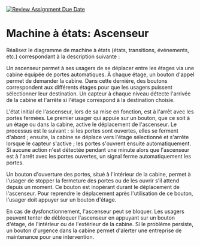 [![Review Assignment Due Date](https://classroom.github.com/assets/deadline-readme-button-24ddc0f5d75046c5622901739e7c5dd533143b0c8e959d652212380cedb1ea36.svg)](https://classroom.github.com/a/-NCyX_KT)
# Machine à états: Ascenseur

Réalisez le diagramme de machine à états (états, transitions, événements, etc.) correspondant à la description suivante :

Un ascenseur permet à ses usagers de se déplacer entre les étages via une cabine équipée de portes automatiques. À chaque étage, un bouton d'appel permet de demander la cabine. Dans cette dernière, des boutons correspondent aux différents étages pour que les usagers puissent sélectionner leur destination. Un capteur à chaque niveau détecte l'arrivée de la cabine et l'arrête si l'étage correspond à la destination choisie.

L'état initial de l'ascenseur, lors de sa mise en fonction, est à l'arrêt avec les portes fermées. Le premier usager qui appuie sur un bouton, que ce soit à un étage ou dans la cabine, active le déplacement de l'ascenseur. Le processus est le suivant : si les portes sont ouvertes, elles se ferment d'abord ; ensuite, la cabine se déplace vers l'étage sélectionné et s'arrête lorsque le capteur s'active ; les portes s'ouvrent ensuite automatiquement. Si aucune action n'est détectée pendant une minute alors que l'ascenseur est à l'arrêt avec les portes ouvertes, un signal ferme automatiquement les portes.

Un bouton d'ouverture des portes, situé à l'intérieur de la cabine, permet à l'usager de stopper la fermeture des portes ou de les ouvrir s'il attend depuis un moment. Ce bouton est inopérant durant le déplacement de l'ascenseur. Pour reprendre le déplacement après l'utilisation de ce bouton, l'usager doit appuyer sur un bouton d'étage.

En cas de dysfonctionnement, l'ascenseur peut se bloquer. Les usagers peuvent tenter de débloquer l'ascenseur en appuyant sur un bouton d'étage, de l'intérieur ou de l'extérieur de la cabine. Si le problème persiste, un bouton d'urgence dans la cabine permet d'alerter une entreprise de maintenance pour une intervention.
